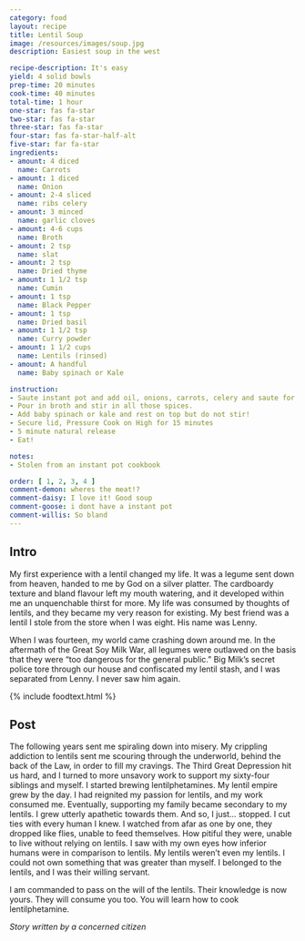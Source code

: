 ```yaml
---
category: food
layout: recipe
title: Lentil Soup
image: /resources/images/soup.jpg
description: Easiest soup in the west

recipe-description: It's easy
yield: 4 solid bowls
prep-time: 20 minutes
cook-time: 40 minutes
total-time: 1 hour
one-star: fas fa-star
two-star: fas fa-star
three-star: fas fa-star
four-star: fas fa-star-half-alt
five-star: far fa-star
ingredients:
- amount: 4 diced
  name: Carrots
- amount: 1 diced
  name: Onion
- amount: 2-4 sliced
  name: ribs celery
- amount: 3 minced
  name: garlic cloves
- amount: 4-6 cups
  name: Broth
- amount: 2 tsp
  name: slat
- amount: 2 tsp
  name: Dried thyme
- amount: 1 1/2 tsp
  name: Cumin
- amount: 1 tsp
  name: Black Pepper
- amount: 1 tsp 
  name: Dried basil
- amount: 1 1/2 tsp
  name: Curry powder
- amount: 1 1/2 cups
  name: Lentils (rinsed)
- amount: A handful
  name: Baby spinach or Kale

instruction:
- Saute instant pot and add oil, onions, carrots, celery and saute for 5 min. Then add garlic and saute for another minute.
- Pour in broth and stir in all those spices.
- Add baby spinach or kale and rest on top but do not stir!
- Secure lid, Pressure Cook on High for 15 minutes
- 5 minute natural release
- Eat!

notes:
- Stolen from an instant pot cookbook

order: [ 1, 2, 3, 4 ]
comment-demon: wheres the meat!?
comment-daisy: I love it! Good soup
comment-goose: i dont have a instant pot
comment-willis: So bland
---
```

## Intro

My first experience with a lentil changed my life. It was a legume sent down from heaven,
handed to me by God on a silver platter. The cardboardy texture and bland flavour left my mouth
watering, and it developed within me an unquenchable thirst for more. My life was consumed by
thoughts of lentils, and they became my very reason for existing. My best friend was a lentil I
stole from the store when I was eight. His name was Lenny.

When I was fourteen, my world came crashing down around me. In the aftermath of the Great
Soy Milk War, all legumes were outlawed on the basis that they were “too dangerous for the
general public.” Big Milk’s secret police tore through our house and confiscated my lentil stash,
and I was separated from Lenny. I never saw him again.

{% include foodtext.html %}

## Post

The following years sent me spiraling down into misery. My crippling addiction to lentils sent
me scouring through the underworld, behind the back of the Law, in order to fill my cravings.
The Third Great Depression hit us hard, and I turned to more unsavory work to support my
sixty-four siblings and myself. I started brewing lentilphetamines. My lentil empire grew by the
day. I had reignited my passion for lentils, and my work consumed me. Eventually, supporting
my family became secondary to my lentils. I grew utterly apathetic towards them. And so, I
just… stopped. I cut ties with every human I knew. I watched from afar as one by one, they dropped like flies,
unable to feed themselves. How pitiful they were, unable to live without relying on lentils. I
saw with my own eyes how inferior humans were in comparison to lentils. My lentils weren’t
even my lentils. I could not own something that was greater than myself. I belonged to the lentils,
and I was their willing servant.

I am commanded to pass on the will of the lentils. Their knowledge is now yours. They will
consume you too. You will learn how to cook lentilphetamine.

*Story written by a concerned citizen*